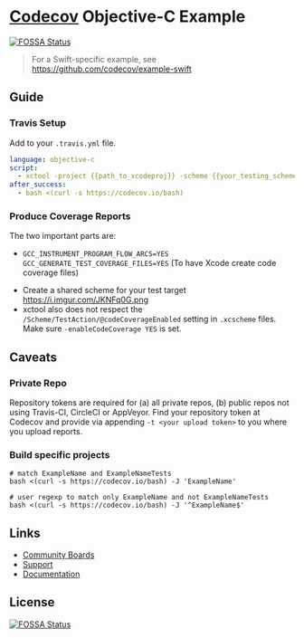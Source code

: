 # [Codecov](https://codecov.io) Objective-C Example
[![FOSSA Status](https://app.fossa.com/api/projects/git%2Bgithub.com%2Fcodecov%2Fexample-objc.svg?type=shield)](https://app.fossa.com/projects/git%2Bgithub.com%2Fcodecov%2Fexample-objc?ref=badge_shield)

> For a Swift-specific example, see https://github.com/codecov/example-swift

## Guide

### Travis Setup

Add to your `.travis.yml` file.
```yml
language: objective-c
script:
  - xctool -project {{path_to_xcodeproj}} -scheme {{your_testing_scheme}} build test -sdk iphonesimulator GCC_INSTRUMENT_PROGRAM_FLOW_ARCS=YES GCC_GENERATE_TEST_COVERAGE_FILES=YES
after_success:
  - bash <(curl -s https://codecov.io/bash)
```

### Produce Coverage Reports
The two important parts are:

- `GCC_INSTRUMENT_PROGRAM_FLOW_ARCS=YES GCC_GENERATE_TEST_COVERAGE_FILES=YES` (To have Xcode create code coverage files)
* Create a shared scheme for your test target https://i.imgur.com/JKNFq0G.png
* xctool also does not respect the `/Scheme/TestAction/@codeCoverageEnabled` setting in `.xcscheme` files. Make sure `-enableCodeCoverage YES` is set.

## Caveats
### Private Repo
Repository tokens are required for (a) all private repos, (b) public repos not using Travis-CI, CircleCI or AppVeyor. Find your repository token at Codecov and provide via appending `-t <your upload token>` to you where you upload reports.

### Build specific projects
```
# match ExampleName and ExampleNameTests
bash <(curl -s https://codecov.io/bash) -J 'ExampleName'

# user regexp to match only ExampleName and not ExampleNameTests
bash <(curl -s https://codecov.io/bash) -J '^ExampleName$'
```

## Links
- [Community Boards](https://community.codecov.io)
- [Support](https://codecov.io/support)
- [Documentation](https://docs.codecov.io)


## License
[![FOSSA Status](https://app.fossa.com/api/projects/git%2Bgithub.com%2Fcodecov%2Fexample-objc.svg?type=large)](https://app.fossa.com/projects/git%2Bgithub.com%2Fcodecov%2Fexample-objc?ref=badge_large)